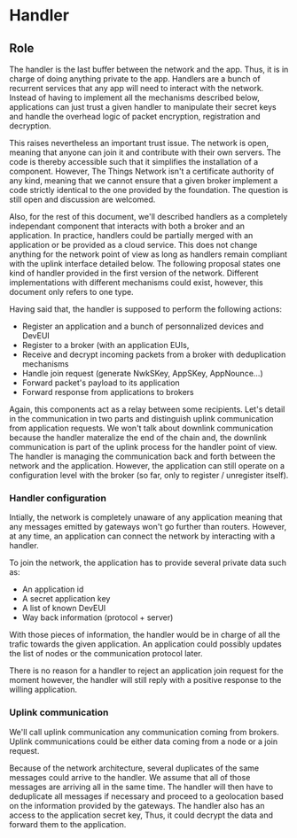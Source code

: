 Handler
=======

## Role

The handler is the last buffer between the network and the app. Thus, it is in charge of doing
anything private to the app. Handlers are a bunch of recurrent services that any app will need
to interact with the network. Instead of having to implement all the mechanisms described
below, applications can just trust a given handler to manipulate their secret keys and handle
the overhead logic of packet encryption, registration and decryption. 

This raises nevertheless an important trust issue. The network is open, meaning that anyone can
join it and contribute with their own servers. The code is thereby accessible such that it
simplifies the installation of a component. However, The Things Network isn't a certificate
authority of any kind, meaning that we cannot ensure that a given broker implement a code
strictly identical to the one provided by the foundation. The question is still open and
discussion are welcomed. 

Also, for the rest of this document, we'll described handlers as a completely independant
component that interacts with both a broker and an application. In practice, handlers could be
partially merged with an application or be provided as a cloud service. This does not change
anything for the network point of view as long as handlers remain compliant with the uplink
interface detailed below. The following proposal states one kind of handler provided in the
first version of the network. Different implementations with different mechanisms could exist,
however, this document only refers to one type. 

Having said that, the handler is supposed to perform the following actions:

- Register an application and a bunch of personnalized devices and DevEUI
- Register to a broker (with an application EUIs, 
- Receive and decrypt incoming packets from a broker with deduplication mechanisms
- Handle join request (generate NwkSKey, AppSKey, AppNounce...)
- Forward packet's payload to its application
- Forward response from applications to brokers

Again, this components act as a relay between some recipients. Let's detail in the
communication in two parts and distinguish uplink communication from application requests. We
won't talk about downlink communication because the handler materalize the end of the chain
and, the downlink communication is part of the uplink process for the handler point of view.
The handler is managing the communication back and forth between the network and the
application. However, the application can still operate on a configuration level with the
broker (so far, only to register / unregister itself). 

### Handler configuration

Intially, the network is completely unaware of any application meaning that any messages
emitted by gateways won't go further than routers. However, at any time, an application can
connect the network by interacting with a handler. 

To join the network, the application has to provide several private data such as:

- An application id
- A secret application key
- A list of known DevEUI 
- Way back information (protocol + server)

With those pieces of information, the handler would be in charge of all the trafic towards the
given application. An application could possibly updates the list of nodes or the communication
protocol later. 

There is no reason for a handler to reject an application join request for the moment however,
the handler will still reply with a positive response to the willing application. 

### Uplink communication

We'll call uplink communication any communication coming from brokers. Uplink communications
could be either data coming from a node or a join request.  

Because of the network architecture, several duplicates of the same messages could arrive to
the handler. We assume that all of those messages are arriving all in the same time. The
handler will then have to deduplicate all messages if necessary and proceed to a geolocation
based on the information provided by the gateways. The handler also has an access to the
application secret key, Thus, it could decrypt the data and forward them to the application. 
